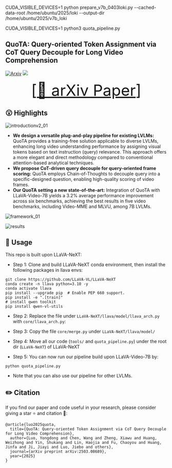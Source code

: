 
CUDA_VISIBLE_DEVICES=1 python prepare_v7b_0403loki.py --cached-data-root /home/ubuntu/2025/loki --output-dir /home/ubuntu/2025/v7b_loki


CUDA_VISIBLE_DEVICES=1 python3 quota_pipeline.py






























## QuoTA: Query-oriented Token Assignment via CoT Query Decouple for Long Video Comprehension

[![Arxiv](https://img.shields.io/badge/Arxiv-2411.13093-red)](https://arxiv.org/abs/2503.08689)
![](https://img.shields.io/badge/Task-VideoQA-blue)

<font size=7><div align='center' >[[📖 arXiv Paper](https://arxiv.org/abs/2503.08689)]  </div></font>

## 😮 Highlights


![introductionv2_01](https://github.com/user-attachments/assets/f568fcc0-bf46-41d0-a0cf-bd30745069ab)


- **We design a versatile plug-and-play pipeline for existing LVLMs:** QuoTA provides a training-free solution applicable to diverse LVLMs, enhancing long video understanding performance by assigning visual tokens based on text instruction (query) relevance. This approach offers a more elegant and direct methodology compared to conventional attention-based analytical techniques.
- **We propose CoT-driven query decouple for query-oriented frame scoring:** QuoTA employs Chain-of-Thoughts to decouple query into a specific-designed question, enabling high-quality scoring of video frames.
- **Our QuoTA setting a new state-of-the-art:** Integration of QuoTA with LLaVA-Video-7B yields a 3.2% average performance improvement across six benchmarks, achieving the best results in five video benchmarks, including Video-MME and MLVU, among 7B LVLMs.

![framework_01](https://github.com/user-attachments/assets/ff04dec6-a4d2-4032-aae5-276e5a681439)

![results](https://github.com/user-attachments/assets/179cbb51-45b9-4947-8187-15a5de00bd4d)



## 🔨 Usage

This repo is built upon LLaVA-NeXT:

- Step 1: Clone and build LLaVA-NeXT conda environment, then install the following packages in llava envs:

```
git clone https://github.com/LLaVA-VL/LLaVA-NeXT
conda create -n llava python=3.10 -y
conda activate llava
pip install --upgrade pip  # Enable PEP 660 support.
pip install -e ".[train]"
# install qwen toolkit
pip install qwen-vl-utils
```

- Step 2: Replace the file under `LLaVA-NeXT/llava/model/llava_arch.py` with `core/llava_arch.py`: 

- Step 3: Copy the file `core/merge.py` under `LLaVA-NeXT/llava/model/`

- Step 4: Move all our code (`tools/` and `quota_pipeline.py`) under the root dir (`LLaVA-NeXT`) of LLaVA-NeXT 

- Step 5: You can now run our pipeline build upon LLaVA-Video-7B by:

```
python quota_pipeline.py
```

- Note that you can also use our pipeline for other LVLMs.


## ✏️ Citation

If you find our paper and code useful in your research, please consider giving a star ⭐ and citation 📝:

```
@article{luo2025quota,
  title={QuoTA: Query-oriented Token Assignment via CoT Query Decouple for Long Video Comprehension},
  author={Luo, Yongdong and Chen, Wang and Zheng, Xiawu and Huang, Weizhong and Yin, Shukang and Lin, Haojia and Fu, Chaoyou and Huang, Jinfa and Ji, Jiayi and Luo, Jiebo and others},
  journal={arXiv preprint arXiv:2503.08689},
  year={2025}
}
```
